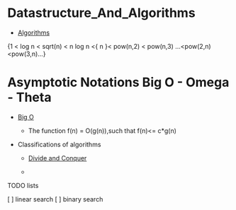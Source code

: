 # Datastructure_And_Algorithms
  * [Algorithms](https://docs.google.com/document/d/1VsTYpN0uILWEBRk7ZFj5E38FxF0lp442qlHMAra_RVA/edit)
  
{1 < log n < sqrt(n) < n log n <{ n }< pow(n,2) < pow(n,3) ...<pow(2,n)<pow(3,n)...}
       
                         
 
# Asymptotic Notations Big O - Omega - Theta
  * [Big O](https://www.youtube.com/watch?v=Nd0XDY-jVHs&list=PLDN4rrl48XKpZkf03iYFl-O29szjTrs_O&index=12)
  
    * The function f(n) = O(g(n)),such that f(n)<= c*g(n) 
   


* Classifications of algorithms
   *   [Divide and Conquer](https://www.youtube.com/watch?v=2Rr2tW9zvRg)
   
   *   
TODO lists

[ ] linear search
[ ] binary search
